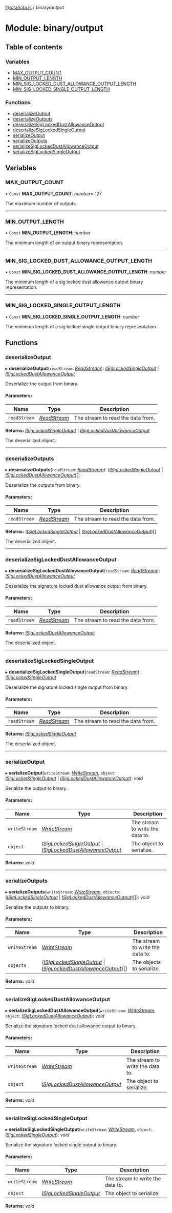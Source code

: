 [@iota/iota.js](../README.md) / binary/output

# Module: binary/output

## Table of contents

### Variables

- [MAX\_OUTPUT\_COUNT](binary_output.md#max_output_count)
- [MIN\_OUTPUT\_LENGTH](binary_output.md#min_output_length)
- [MIN\_SIG\_LOCKED\_DUST\_ALLOWANCE\_OUTPUT\_LENGTH](binary_output.md#min_sig_locked_dust_allowance_output_length)
- [MIN\_SIG\_LOCKED\_SINGLE\_OUTPUT\_LENGTH](binary_output.md#min_sig_locked_single_output_length)

### Functions

- [deserializeOutput](binary_output.md#deserializeoutput)
- [deserializeOutputs](binary_output.md#deserializeoutputs)
- [deserializeSigLockedDustAllowanceOutput](binary_output.md#deserializesiglockeddustallowanceoutput)
- [deserializeSigLockedSingleOutput](binary_output.md#deserializesiglockedsingleoutput)
- [serializeOutput](binary_output.md#serializeoutput)
- [serializeOutputs](binary_output.md#serializeoutputs)
- [serializeSigLockedDustAllowanceOutput](binary_output.md#serializesiglockeddustallowanceoutput)
- [serializeSigLockedSingleOutput](binary_output.md#serializesiglockedsingleoutput)

## Variables

### MAX\_OUTPUT\_COUNT

• `Const` **MAX\_OUTPUT\_COUNT**: *number*= 127

The maximum number of outputs.

___

### MIN\_OUTPUT\_LENGTH

• `Const` **MIN\_OUTPUT\_LENGTH**: *number*

The minimum length of an output binary representation.

___

### MIN\_SIG\_LOCKED\_DUST\_ALLOWANCE\_OUTPUT\_LENGTH

• `Const` **MIN\_SIG\_LOCKED\_DUST\_ALLOWANCE\_OUTPUT\_LENGTH**: *number*

The minimum length of a sig locked dust allowance output binary representation.

___

### MIN\_SIG\_LOCKED\_SINGLE\_OUTPUT\_LENGTH

• `Const` **MIN\_SIG\_LOCKED\_SINGLE\_OUTPUT\_LENGTH**: *number*

The minimum length of a sig locked single output binary representation.

## Functions

### deserializeOutput

▸ **deserializeOutput**(`readStream`: [*ReadStream*](../classes/utils/readstream.readstream.md)): [*ISigLockedSingleOutput*](../interfaces/models/isiglockedsingleoutput.isiglockedsingleoutput.md) \| [*ISigLockedDustAllowanceOutput*](../interfaces/models/isiglockeddustallowanceoutput.isiglockeddustallowanceoutput.md)

Deserialize the output from binary.

#### Parameters:

Name | Type | Description |
------ | ------ | ------ |
`readStream` | [*ReadStream*](../classes/utils/readstream.readstream.md) | The stream to read the data from.   |

**Returns:** [*ISigLockedSingleOutput*](../interfaces/models/isiglockedsingleoutput.isiglockedsingleoutput.md) \| [*ISigLockedDustAllowanceOutput*](../interfaces/models/isiglockeddustallowanceoutput.isiglockeddustallowanceoutput.md)

The deserialized object.

___

### deserializeOutputs

▸ **deserializeOutputs**(`readStream`: [*ReadStream*](../classes/utils/readstream.readstream.md)): ([*ISigLockedSingleOutput*](../interfaces/models/isiglockedsingleoutput.isiglockedsingleoutput.md) \| [*ISigLockedDustAllowanceOutput*](../interfaces/models/isiglockeddustallowanceoutput.isiglockeddustallowanceoutput.md))[]

Deserialize the outputs from binary.

#### Parameters:

Name | Type | Description |
------ | ------ | ------ |
`readStream` | [*ReadStream*](../classes/utils/readstream.readstream.md) | The stream to read the data from.   |

**Returns:** ([*ISigLockedSingleOutput*](../interfaces/models/isiglockedsingleoutput.isiglockedsingleoutput.md) \| [*ISigLockedDustAllowanceOutput*](../interfaces/models/isiglockeddustallowanceoutput.isiglockeddustallowanceoutput.md))[]

The deserialized object.

___

### deserializeSigLockedDustAllowanceOutput

▸ **deserializeSigLockedDustAllowanceOutput**(`readStream`: [*ReadStream*](../classes/utils/readstream.readstream.md)): [*ISigLockedDustAllowanceOutput*](../interfaces/models/isiglockeddustallowanceoutput.isiglockeddustallowanceoutput.md)

Deserialize the signature locked dust allowance output from binary.

#### Parameters:

Name | Type | Description |
------ | ------ | ------ |
`readStream` | [*ReadStream*](../classes/utils/readstream.readstream.md) | The stream to read the data from.   |

**Returns:** [*ISigLockedDustAllowanceOutput*](../interfaces/models/isiglockeddustallowanceoutput.isiglockeddustallowanceoutput.md)

The deserialized object.

___

### deserializeSigLockedSingleOutput

▸ **deserializeSigLockedSingleOutput**(`readStream`: [*ReadStream*](../classes/utils/readstream.readstream.md)): [*ISigLockedSingleOutput*](../interfaces/models/isiglockedsingleoutput.isiglockedsingleoutput.md)

Deserialize the signature locked single output from binary.

#### Parameters:

Name | Type | Description |
------ | ------ | ------ |
`readStream` | [*ReadStream*](../classes/utils/readstream.readstream.md) | The stream to read the data from.   |

**Returns:** [*ISigLockedSingleOutput*](../interfaces/models/isiglockedsingleoutput.isiglockedsingleoutput.md)

The deserialized object.

___

### serializeOutput

▸ **serializeOutput**(`writeStream`: [*WriteStream*](../classes/utils/writestream.writestream.md), `object`: [*ISigLockedSingleOutput*](../interfaces/models/isiglockedsingleoutput.isiglockedsingleoutput.md) \| [*ISigLockedDustAllowanceOutput*](../interfaces/models/isiglockeddustallowanceoutput.isiglockeddustallowanceoutput.md)): *void*

Serialize the output to binary.

#### Parameters:

Name | Type | Description |
------ | ------ | ------ |
`writeStream` | [*WriteStream*](../classes/utils/writestream.writestream.md) | The stream to write the data to.   |
`object` | [*ISigLockedSingleOutput*](../interfaces/models/isiglockedsingleoutput.isiglockedsingleoutput.md) \| [*ISigLockedDustAllowanceOutput*](../interfaces/models/isiglockeddustallowanceoutput.isiglockeddustallowanceoutput.md) | The object to serialize.    |

**Returns:** *void*

___

### serializeOutputs

▸ **serializeOutputs**(`writeStream`: [*WriteStream*](../classes/utils/writestream.writestream.md), `objects`: ([*ISigLockedSingleOutput*](../interfaces/models/isiglockedsingleoutput.isiglockedsingleoutput.md) \| [*ISigLockedDustAllowanceOutput*](../interfaces/models/isiglockeddustallowanceoutput.isiglockeddustallowanceoutput.md))[]): *void*

Serialize the outputs to binary.

#### Parameters:

Name | Type | Description |
------ | ------ | ------ |
`writeStream` | [*WriteStream*](../classes/utils/writestream.writestream.md) | The stream to write the data to.   |
`objects` | ([*ISigLockedSingleOutput*](../interfaces/models/isiglockedsingleoutput.isiglockedsingleoutput.md) \| [*ISigLockedDustAllowanceOutput*](../interfaces/models/isiglockeddustallowanceoutput.isiglockeddustallowanceoutput.md))[] | The objects to serialize.    |

**Returns:** *void*

___

### serializeSigLockedDustAllowanceOutput

▸ **serializeSigLockedDustAllowanceOutput**(`writeStream`: [*WriteStream*](../classes/utils/writestream.writestream.md), `object`: [*ISigLockedDustAllowanceOutput*](../interfaces/models/isiglockeddustallowanceoutput.isiglockeddustallowanceoutput.md)): *void*

Serialize the signature locked dust allowance output to binary.

#### Parameters:

Name | Type | Description |
------ | ------ | ------ |
`writeStream` | [*WriteStream*](../classes/utils/writestream.writestream.md) | The stream to write the data to.   |
`object` | [*ISigLockedDustAllowanceOutput*](../interfaces/models/isiglockeddustallowanceoutput.isiglockeddustallowanceoutput.md) | The object to serialize.    |

**Returns:** *void*

___

### serializeSigLockedSingleOutput

▸ **serializeSigLockedSingleOutput**(`writeStream`: [*WriteStream*](../classes/utils/writestream.writestream.md), `object`: [*ISigLockedSingleOutput*](../interfaces/models/isiglockedsingleoutput.isiglockedsingleoutput.md)): *void*

Serialize the signature locked single output to binary.

#### Parameters:

Name | Type | Description |
------ | ------ | ------ |
`writeStream` | [*WriteStream*](../classes/utils/writestream.writestream.md) | The stream to write the data to.   |
`object` | [*ISigLockedSingleOutput*](../interfaces/models/isiglockedsingleoutput.isiglockedsingleoutput.md) | The object to serialize.    |

**Returns:** *void*
